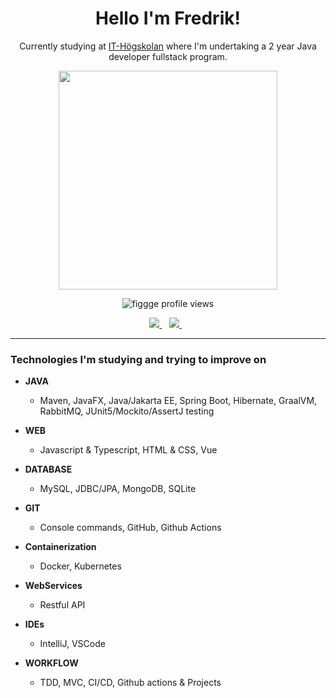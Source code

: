 <h1 align='center'>
  Hello I'm Fredrik!
</h1>

<p align='center'>
Currently studying at <a href="http://www.iths.se/">IT-Högskolan</a> where I'm undertaking a 2 year Java developer fullstack program.
</p>

<p align='center'>
  <a href="#"><img src="https://github-readme-stats.vercel.app/api?username=figgge&show_icons=true&theme=dracula" width="350"></a>
</p>

<p align="center"> <img src="https://komarev.com/ghpvc/?username=figgge&label=Profile%20views&color=red" alt="figgge profile views"/></p>

<p align='center'>
  <a href="https://www.linkedin.com/in/fredrik-kvarnåsen">
    <img src="https://img.shields.io/badge/linkedin-%230077B5.svg?&style=for-the-badge&logo=linkedin&logoColor=white" />
  </a>&nbsp;&nbsp;
  <a href='mailto:fredrik.kvarnasen@gmail.com'>
    <img src="https://img.shields.io/badge/Gmail-D14836?style=for-the-badge&logo=gmail&logoColor=white" />
  </a>&nbsp;&nbsp;
</p>

---

<h3 align='left'>Technologies I'm studying and trying to improve on</h3>

- **JAVA**
  - Maven, JavaFX, Java/Jakarta EE, Spring Boot, Hibernate, GraalVM, RabbitMQ, JUnit5/Mockito/AssertJ testing
- **WEB**
  - Javascript & Typescript, HTML & CSS, Vue
- **DATABASE**
  - MySQL, JDBC/JPA, MongoDB, SQLite

- **GIT**
  - Console commands, GitHub, Github Actions

- **Containerization**
  - Docker, Kubernetes
- **WebServices**
  - Restful API
- **IDEs**
  - IntelliJ, VSCode

- **WORKFLOW**
  - TDD, MVC, CI/CD, Github actions & Projects

 
 


